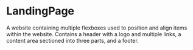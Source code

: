 # LandingPage
A website containing multiple flexboxes used to position and align items within the website. Contains a header with a logo and multiple links, a content area sectioned into three parts, and a footer.
